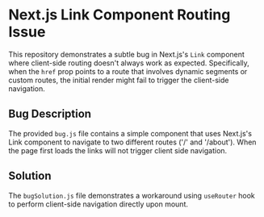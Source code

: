 # Next.js Link Component Routing Issue

This repository demonstrates a subtle bug in Next.js's `Link` component where client-side routing doesn't always work as expected. Specifically, when the `href` prop points to a route that involves dynamic segments or custom routes, the initial render might fail to trigger the client-side navigation.

## Bug Description

The provided `bug.js` file contains a simple component that uses Next.js's Link component to navigate to two different routes ('/' and '/about').  When the page first loads the links will not trigger client side navigation. 

## Solution

The `bugSolution.js` file demonstrates a workaround using `useRouter` hook to perform client-side navigation directly upon mount. 